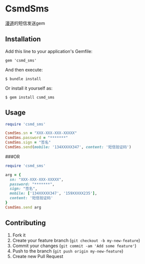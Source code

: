 # CsmdSms

[漫道](http://www.zucp.net/)的短信发送gem

## Installation

Add this line to your application's Gemfile:

    gem 'csmd_sms'

And then execute:

    $ bundle install

Or install it yourself as:

    $ gem install csmd_sms

## Usage

```ruby
require 'csmd_sms'

CsmdSms.sn = "XXX-XXX-XXX-XXXXX"
CsmdSms.password = "*******"
CsmdSms.sign = "签名"
CsmdSms.send(mobile: '134XXXXX347', content: '短信验证码')
```

###OR

```ruby
require 'csmd_sms'

arg = { 
  sn: "XXX-XXX-XXX-XXXXX", 
  password: "*******", 
  sign: "签名", 
  mobile: ['134XXXXX347', '159XXXXX235'], 
  content: '短信验证码' 
}
CsmdSms.send arg
```

## Contributing

1. Fork it
2. Create your feature branch (`git checkout -b my-new-feature`)
3. Commit your changes (`git commit -am 'Add some feature'`)
4. Push to the branch (`git push origin my-new-feature`)
5. Create new Pull Request
